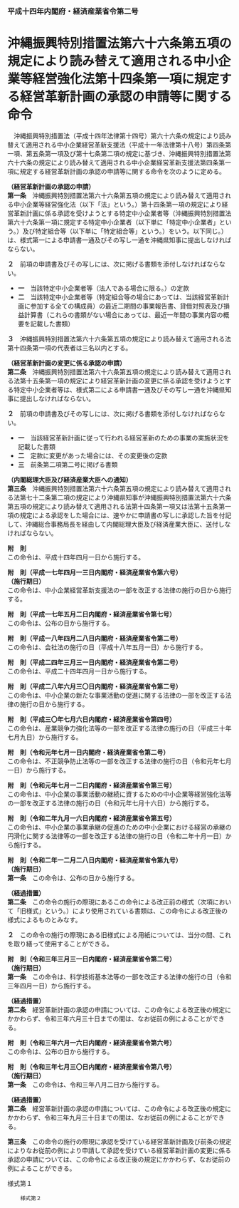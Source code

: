 ### 平成十四年内閣府・経済産業省令第二号  
# 沖縄振興特別措置法第六十六条第五項の規定により読み替えて適用される中小企業等経営強化法第十四条第一項に規定する経営革新計画の承認の申請等に関する命令  
　沖縄振興特別措置法（平成十四年法律第十四号）第六十六条の規定により読み替えて適用される中小企業経営革新支援法（平成十一年法律第十八号）第四条第一項、第五条第一項及び第十七条第二項の規定に基づき、沖縄振興特別措置法第六十六条の規定により読み替えて適用される中小企業経営革新支援法第四条第一項に規定する経営革新計画の承認の申請等に関する命令を次のように定める。  
  
**（経営革新計画の承認の申請）**  
**第一条**　沖縄振興特別措置法第六十六条第五項の規定により読み替えて適用される中小企業等経営強化法（以下「法」という。）第十四条第一項の規定により経営革新計画に係る承認を受けようとする特定中小企業者等（沖縄振興特別措置法第六十六条第一項に規定する特定中小企業者（以下単に「特定中小企業者」という。）及び特定組合等（以下単に「特定組合等」という。）をいう。以下同じ。）は、様式第一による申請書一通及びその写し一通を沖縄県知事に提出しなければならない。  
  
**２**　前項の申請書及びその写しには、次に掲げる書類を添付しなければならない。  
* **一**　当該特定中小企業者等（法人である場合に限る。）の定款  
* **二**　当該特定中小企業者等（特定組合等の場合にあっては、当該経営革新計画に参加する全ての構成員）の最近二期間の事業報告書、貸借対照表及び損益計算書（これらの書類がない場合にあっては、最近一年間の事業内容の概要を記載した書類）  
  
**３**　沖縄振興特別措置法第六十六条第五項の規定により読み替えて適用される法第十四条第一項の代表者は三名以内とする。  
  
**（経営革新計画の変更に係る承認の申請）**  
**第二条**　沖縄振興特別措置法第六十六条第五項の規定により読み替えて適用される法第十五条第一項の規定により経営革新計画の変更に係る承認を受けようとする特定中小企業者等は、様式第二による申請書一通及びその写し一通を沖縄県知事に提出しなければならない。  
  
**２**　前項の申請書及びその写しには、次に掲げる書類を添付しなければならない。  
* **一**　当該経営革新計画に従って行われる経営革新のための事業の実施状況を記載した書類  
* **二**　定款に変更があった場合には、その変更後の定款  
* **三**　前条第二項第二号に掲げる書類  
  
**（内閣総理大臣及び経済産業大臣への通知）**  
**第三条**　沖縄振興特別措置法第六十六条第五項の規定により読み替えて適用される法第七十二条第二項の規定により沖縄県知事が沖縄振興特別措置法第六十六条第五項の規定により読み替えて適用される法第十四条第一項又は法第十五条第一項の規定による承認をした場合には、速やかに申請書の写しに承認した旨を付記して、沖縄総合事務局長を経由して内閣総理大臣及び経済産業大臣に、送付しなければならない。  
  
**附　則**  
この命令は、平成十四年四月一日から施行する。  
  
**附　則（平成一七年四月一三日内閣府・経済産業省令第六号）**  
**（施行期日）**  
この命令は、中小企業経営革新支援法の一部を改正する法律の施行の日から施行する。  
  
**附　則（平成一七年五月二日内閣府・経済産業省令第七号）**  
この命令は、公布の日から施行する。  
  
**附　則（平成一八年四月二八日内閣府・経済産業省令第二号）**  
この命令は、会社法の施行の日（平成十八年五月一日）から施行する。  
  
**附　則（平成二四年三月三一日内閣府・経済産業省令第二号）**  
この命令は、平成二十四年四月一日から施行する。  
  
**附　則（平成二八年六月三〇日内閣府・経済産業省令第二号）**  
この命令は、中小企業の新たな事業活動の促進に関する法律の一部を改正する法律の施行の日から施行する。  
  
**附　則（平成三〇年七月六日内閣府・経済産業省令第四号）**  
この命令は、産業競争力強化法等の一部を改正する法律の施行の日（平成三十年七月九日）から施行する。  
  
**附　則（令和元年七月一日内閣府・経済産業省令第二号）**  
この命令は、不正競争防止法等の一部を改正する法律の施行の日（令和元年七月一日）から施行する。  
  
**附　則（令和元年七月一二日内閣府・経済産業省令第三号）**  
この命令は、中小企業の事業活動の継続に資するための中小企業等経営強化法等の一部を改正する法律の施行の日（令和元年七月十六日）から施行する。  
  
**附　則（令和二年九月一六日内閣府・経済産業省令第五号）**  
この命令は、中小企業の事業承継の促進のための中小企業における経営の承継の円滑化に関する法律等の一部を改正する法律の施行の日（令和二年十月一日）から施行する。  
  
**附　則（令和二年一二月二八日内閣府・経済産業省令第九号）**  
**（施行期日）**  
**第一条**　この命令は、公布の日から施行する。  
  
**（経過措置）**  
**第二条**　この命令の施行の際現にあるこの命令による改正前の様式（次項において「旧様式」という。）により使用されている書類は、この命令による改正後の様式によるものとみなす。  
  
**２**　この命令の施行の際現にある旧様式による用紙については、当分の間、これを取り繕って使用することができる。  
  
**附　則（令和三年三月三一日内閣府・経済産業省令第二号）**  
**（施行期日）**  
**第一条**　この命令は、科学技術基本法等の一部を改正する法律の施行の日（令和三年四月一日）から施行する。  
  
**（経過措置）**  
**第二条**　経営革新計画の承認の申請については、この命令による改正後の規定にかかわらず、令和三年六月三十日までの間は、なお従前の例によることができる。  
  
**附　則（令和三年六月一六日内閣府・経済産業省令第六号）**  
この命令は、公布の日から施行する。  
  
**附　則（令和三年七月三〇日内閣府・経済産業省令第八号）**  
**（施行期日）**  
**第一条**　この命令は、令和三年八月二日から施行する。  
  
**（経過措置）**  
**第二条**　経営革新計画の承認の申請については、この命令による改正後の規定にかかわらず、令和三年九月三十日までの間は、なお従前の例によることができる。  
  
**第三条**　この命令の施行の際現に承認を受けている経営革新計画及び前条の規定によりなお従前の例により申請して承認を受けている経営革新計画の変更に係る承認の申請については、この命令による改正後の規定にかかわらず、なお従前の例によることができる。  
  
様式第１
          
        様式第２
          
        